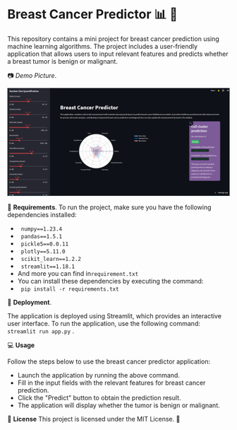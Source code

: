 # Breast Cancer Predictor :bar_chart: :mag_right:

This repository contains a mini project for breast cancer prediction using machine learning algorithms. The project includes a user-friendly application that allows users to input relevant features and predicts whether a breast tumor is benign or malignant.

:camera: *Demo Picture*.

![alt text](https://github.com/Zaheer-10/Breast_Cancer_Detection/blob/main/Demo_pic.png)

:pushpin: **Requirements**.
To run the project, make sure you have the following dependencies installed:

- ` numpy==1.23.4` 
- ` pandas==1.5.1` 
- ` pickle5==0.0.11` 
- ` plotly==5.11.0` 
- ` scikit_learn==1.2.2` 
- ` streamlit==1.18.1` 
- And more you can find in`requirement.txt`
- You can install these dependencies by executing the command: 
- ` pip install -r requirements.txt` 

:rocket: **Deployment**. 

The application is deployed using Streamlit, which provides an interactive user interface. To run the application, use the following command:
`streamlit run app.py` .


:computer: **Usage**

Follow the steps below to use the breast cancer predictor application:

- Launch the application by running the above command.
- Fill in the input fields with the relevant features for breast cancer prediction.
- Click the "Predict" button to obtain the prediction result.
- The application will display whether the tumor is benign or malignant. 


:page_facing_up: **License**
This project is licensed under the MIT License. :memo:
